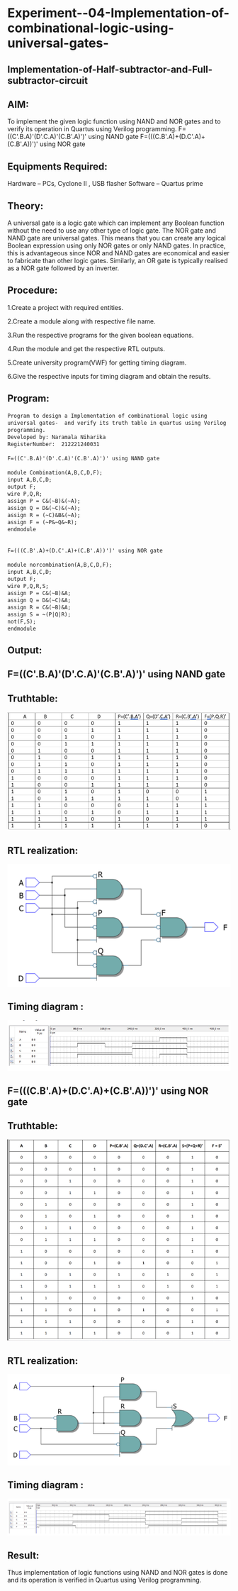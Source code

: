 # Experiment--04-Implementation-of-combinational-logic-using-universal-gates-
 ## Implementation-of-Half-subtractor-and-Full-subtractor-circuit
## AIM:
To implement the given logic function using NAND and NOR gates and to verify its operation in Quartus using Verilog programming.
F=((C'.B.A)'(D'.C.A)'(C.B'.A)')' using NAND gate
F=(((C.B'.A)+(D.C'.A)+(C.B'.A))')' using NOR gate


## Equipments Required:
Hardware – PCs, Cyclone II , USB flasher
Software – Quartus prime

## Theory:
A universal gate is a logic gate which can implement any Boolean function without the need to use any other type of logic gate. The NOR gate and NAND gate are universal gates. This means that you can create any logical Boolean expression using only NOR gates or only NAND gates. In practice, this is advantageous since NOR and NAND gates are economical and easier to fabricate than other logic gates. Similarly, an OR gate is typically realised as a NOR gate followed by an inverter.
 
## Procedure:

1.Create a project with required entities.

2.Create a module along with respective file name.

3.Run the respective programs for the given boolean equations.

4.Run the module and get the respective RTL outputs.

5.Create university program(VWF) for getting timing diagram.

6.Give the respective inputs for timing diagram and obtain the results.

## Program:
```
Program to design a Implementation of combinational logic using universal gates-  and verify its truth table in quartus using Verilog programming.
Developed by: Naramala Niharika
RegisterNumber:  212221240031

F=((C'.B.A)'(D'.C.A)'(C.B'.A)')' using NAND gate

module Combination(A,B,C,D,F);
input A,B,C,D;
output F;
wire P,Q,R;
assign P = C&(~B)&(~A);
assign Q = D&(~C)&(~A);
assign R = (~C)&B&(~A);
assign F = (~P&~Q&~R);
endmodule


F=(((C.B'.A)+(D.C'.A)+(C.B'.A))')' using NOR gate

module norcombination(A,B,C,D,F);
input A,B,C,D;
output F;
wire P,Q,R,S;
assign P = C&(~B)&A;
assign Q = D&(~C)&A;
assign R = C&(~B)&A;
assign S = ~(P|Q|R);
not(F,S);
endmodule
```

## Output:

## F=((C'.B.A)'(D'.C.A)'(C.B'.A)')' using NAND gate

## Truthtable:
![Output](https://github.com/naramala-niharika/Experiment--04-Implementation-of-combinational-logic-using-universal-gates-/blob/main/r1.png?raw=true)
##  RTL realization:
![Output](https://github.com/naramala-niharika/Experiment--04-Implementation-of-combinational-logic-using-universal-gates-/blob/main/r2.png?raw=true)
## Timing diagram :
![Output](https://github.com/naramala-niharika/Experiment--04-Implementation-of-combinational-logic-using-universal-gates-/blob/main/r3.png?raw=true)

## F=(((C.B'.A)+(D.C'.A)+(C.B'.A))')' using NOR gate

## Truthtable:
![Output](https://github.com/naramala-niharika/Experiment--04-Implementation-of-combinational-logic-using-universal-gates-/blob/main/r4.png?raw=true)
##  RTL realization:
![Output](https://github.com/naramala-niharika/Experiment--04-Implementation-of-combinational-logic-using-universal-gates-/blob/main/r5.png?raw=true)
## Timing diagram :
![Output](https://github.com/naramala-niharika/Experiment--04-Implementation-of-combinational-logic-using-universal-gates-/blob/main/r6.png?raw=true)
## Result:
 Thus implementation of logic functions using NAND and NOR gates is done and its operation is verified in Quartus using Verilog programming.

